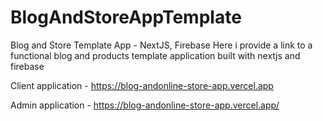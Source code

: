 # BlogAndStoreAppTemplate
Blog and Store Template App - NextJS, Firebase
Here i provide a link to a functional blog and products template application built with nextjs and firebase

Client application - https://blog-andonline-store-app.vercel.app

Admin application - https://blog-andonline-store-app.vercel.app/
